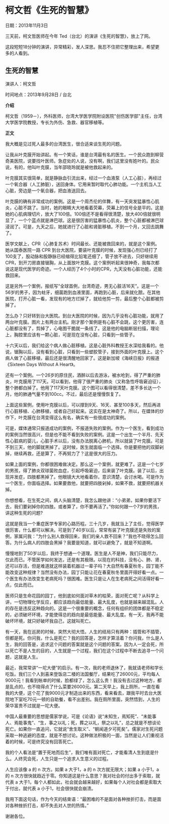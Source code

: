# 柯文哲《生死的智慧》

日期：2013年11月3日

三天前，柯文哲医师在今年 Ted（台北）的演讲《生死的智慧》，放上了网。

这段短短18分钟的演讲，异常精彩，发人深思。我忍不住把它整理出来，希望更多的人看到。

## 生死的智慧

演讲人：柯文哲

时间地点：2013年9月28日 / 台北

**介绍**

柯文哲（1959－），外科医师，台湾大学医学院附设医院"创伤医学部"主任，台湾大学医学院教授，专长为外伤、急救、器官移植等。

**正文**

我大概是见过死人最多的台湾医生，很合适来谈生死的问题。

让我从叶克膜开始讲起。有一个笑话，谁是台湾最有名的医生。一个民众跑到柳营奇美医院，说要找叶医师。急症处的人说，没有啊，我们这里没有姓叶的。民众说，有的，他叫叶克膜，当年邵晓玲就是被他救起来的。

叶克膜其实很简单，就是静脉血引流出来，经过一个血液泵（人工心脏），再经过一个氧合器（人工肺脏），送回身体。它用来暂时取代心肺功能。一个主机当人工心脏，旁边是一个氧合器，把血液送回去。

叶克膜的确有非常成功的案例。这是一个周杰伦的伴舞，有一天突发猛暴性心肌炎，心脏不跳了。当时，她的眼睛大大地看着荧幕，荧幕上的信号全是平的。这是她的心肌病理切片，放大了100倍。100倍还不是看得很清楚，放大400倍就很明显了，一个个蓝点就是淋巴球。这是很厉害的猛暴性心肌炎，整个心脏都被淋巴球浸润了。可是，九天之后，她就进行了心脏和肾脏移植。不到一个月，又回去跳舞了。

医学文献上，CPR（心肺复苏术）时间最长、还能被救回来的，就是这个案例。她从国泰医院一路 CPR 到台大医院，要装叶克膜的时候，发现强心剂已经打了100支了，股动脉和股静脉已经缩得比铅笔还细了，管子放不进去，只好继续用 CPR，到开刀房直接锯胸，从上面放叶克膜。这个案例听起来很神奇，我每次都说这是现代医学的奇迹。一个人经历了4个小时的CPR，九天没有心脏功能，还能救回来。

这是另外一个案例，报纸写“全球首例，台湾奇迹，男无心脏活16天”。这是一个56岁的男子，因为蛀牙，细菌跑到血液里面，再跑到心脏，后来就化脓。在其他医院，打开心脏一看，发现有的地方烂掉了，就给他剪一剪，最后整个心脏都被剪掉了。

怎么办？只好转到台大医院。到台大医院的时候，因为几乎没有心脏功能，就用了两台叶克膜。图片上有两台主机。刚才那个案例是有心脏不会跳，这个更厉害，连心脏都没有了，剪掉了，心电图干脆就一条线了。这是他的电脑断层扫描，理论上，胸腔里应该有一颗心脏，可是现在没有心脏，只看到一些管子。

十六天以后，我们给这个病人做心脏移植。这是心脏外科教授王水深给我看的。他说，锯胸以后，没有看到心脏，只看到一些塑胶管子，接到外面的叶克膜上。这个病人做了心脏移植，最后还是很清醒地回家了。这是新加坡《海峡日报》的报道《Sixteen Days Without A Heart》。

还有一个案例。一个26岁的原住民，酒醉以后去游泳，被水呛到，得了严重的肺炎，叶克膜用了117天。可以看到，他得了很严重的肺炎（又称急性呼吸窘迫征），整个肺都白掉了。他用了117天叶克膜。这个图可以看得很清楚，差不多长达一个月，他的肺通气量不到100cc。不过，最后还是慢慢恢复了。

上面这些案例，使用叶克膜以后，可以撑到9天、16天、甚至100多天，然后再进行心脏移植、心肺移植，或者自己好起来。这实在是太神奇了。所以，在媒体的炒作下，叶克膜在台湾变得这么有名，确实有一些很成功的案例。

可是，媒体通常只报道成功的案例，不报道失败的案例。作为一个医生，看到成功的案例当然很高兴，但是也不能不看到失败的案例。这是一个出生一个半月、先天性心脏病的婴儿，心脏手术以后，没有办法脱离心肺机，所以就装了叶克膜。可是不到三天，他的脚就黑掉了。这时候，医生就面临一个选择。你是要把他的双脚剁掉，继续再救，还是算了，不再努力了？这是很大的压力。

如果上面的案例，你都很困难做决定。那么这一个案例，就更难了。这是一个七岁的男孩，得了肺炎双球菌败血症，引起呼吸窘迫，后来装了叶克膜。装了以后，出现并发症，四肢都黑掉了。他眼镜大大地看着你，意识清楚，会讨水喝。可是作为一个医生，你面临选择。如果要救他，就要把四肢剁掉，如果不救，就要把机器关掉。

你想想看，在生死之间，病人头脑清楚，我怎么跟他讲：“小弟弟，如果你要活下去，我们要剁掉你的四肢。或者算了，你不要再活了。”你如何跟一个7岁的男孩，讲这种生死的问题?

这就是我当一个重症医学专家的心路历程。三十几岁，我就当上了主任，觉得医学很厉害，什么都可以解决。可是到了40岁以后，常常有装了叶克膜还是失败的案例，家属问我："为什么别人救得回来，我们的亲人救不回来？"我也不晓得怎么回答。为什么病人的四肢会黑掉？我要是知道，就可以避免了，就是不知道啊。

慢慢地到了50岁以后，我终于想通一个道理。医生是人不是神，我们只能尽力，仅此而已。不管医学如何发达，还是有其极限。以现在的科技，没有心、肺、肾，还可以存活，但是难道就这样装着机器过一辈子吗？大自然有春夏秋冬，园丁能不能改变这种规律？当然没有办法，园丁只能让花在春夏秋冬里面开得好看一点。一个医生有办法改变生老病死吗？很困难。医生只是让人在生老病死之间活得好看一点，仅此而已。

医师只是生命花园的园丁，他到底如何面对草木的枯荣，面对死亡呢？从科学上讲，一切物理化学反应，都应该趋向最低能量、最大乱度，也就是越来越混乱。人的存在是违反这种趋向的。这是一个很重要的概念，任何有组织的团体都是不稳定的，必须破坏环境，才能使得总的趋向是最低能量、最大乱度。有一天，我再不能破坏环境，就只好破坏我自己，这就叫死亡。

有一天，我在巡房的时候，突然大彻大悟。人生的结局只有两种：插管和不插管，但都是死。你问我，什么是死亡？我的回答是，怎样才算活着？你问我，什么是人生，我的回答是，追求这个问题的答案就是这个问题的答案。因为人一定会死，所以死亡不是人生的目的，人生就是一个过程，我们在这个过程中不断去追寻一个问题，这就是人生。

最近，我常常讲“一坨大便”的启示。有一次，我的老师退休了，我就请老师和学长吃饭。我们三个人到喜来登饭店二楼的法国餐厅，结果吃了26000元，平均每人9000元！我看到帐单的时候，脸都绿了，怎么这么贵！我没有去过这种地方，都是乱点的，也不晓得点了什么菜要26000元。第二天早上，我上厕所，一直在看我的大便，这个花了我9000元才制造出来的东西，看来看去，跟我平时去台大医院地下室吃70元一顿的自助餐，看不出差别。我在厕所里面，突然悟到，人生的荣华富贵不过就是一坨大便。

中国人最重要的思想是儒家学说，可是《论语》说“未知生，焉知死”、“未能事人、焉能事鬼”、“生，事之以礼；死，葬之以礼，祭之以礼”，总之就是不想谈论死亡。如果你一直追问，它就说“舍生取义”、“朝闻道夕可死矣”。儒家对生死问题采取一种逃避的态度，就是不想讨论。这种做法积极的一面，当然是让人们重视活着的时候，可是终究没有回答死亡。

我的个人看法是“置于死地而后生”，我们唯有面对死亡，才能看清人生到底是什么。人终究会死，人生只是一个追求人生意义的过程。

人生应该像 a 的 n 次方。如果 a 大于1，a 的 n 次方就无限大；如果 a 小于1，a 的 n 次方很快就趋近于零。你知道这是什么意思？我对社会的付出多于索取，就代表 a 大于1，每个人都如此，社会就会越来越好，如果每个人对社会都是索取大于付出，就代表 a 小于1，社会很快就会崩溃。

我用下面这句话，作为今天的结束语：“最困难的不是面对各种挫折打击，而是面对各种挫折打击，却不失去对人世的热情。”

谢谢各位。
